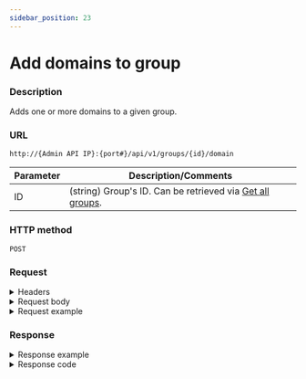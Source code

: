 ```yaml
---
sidebar_position: 23
---
```



# Add domains to group

### Description

Adds one or more domains to a given group.

### URL 

`http://{Admin API IP}:{port#}/api/v1/groups/{id}/domain`

| Parameter | Description/Comments |
| --- | --- |
| ID | (string) Group's ID. Can be retrieved via [Get all groups](./get-all-groups.md). |

### HTTP method

`POST`

### Request


<details>
<summary>Headers</summary>

Example header format:

`Authorization: Basic <authorization token returned from the login method>`

`Content-Type: application/json`

</details>

<details>
<summary>Request body</summary>

| Parameter | Description/Comments |
| --- | --- |
| Id | (string) Domain ids. Can be retrieved via [Get all domains](./get-all-domains.md). |
| ViewOnly | (bool) Specify true to add the group with "view only" permissions. |
</details>

<details>
<summary>Request example</summary>

```javascript
{
  "Domains": [
    {
      "Id": "domain1 id"
    },
    {
      "Id": "domain2 id"
    }
  ],
  "ViewOnly": true
}
```
</details>

### Response

<details>
<summary>Response example</summary>

```javascript
{
    "Errors": []
}
```
</details>

<details>
<summary>Response code</summary>

```javascript
201 Created
```
</details>